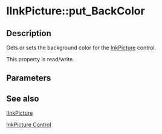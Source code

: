 # IInkPicture::put_BackColor

## Description

Gets or sets the background color for the [InkPicture](https://learn.microsoft.com/windows/desktop/tablet/inkpicture-control-reference) control.

This property is read/write.

## Parameters

## See also

[IInkPicture](https://learn.microsoft.com/windows/win32/api/msinkaut/nn-msinkaut-iinkpicture)

[InkPicture Control](https://learn.microsoft.com/windows/desktop/tablet/inkpicture-control)